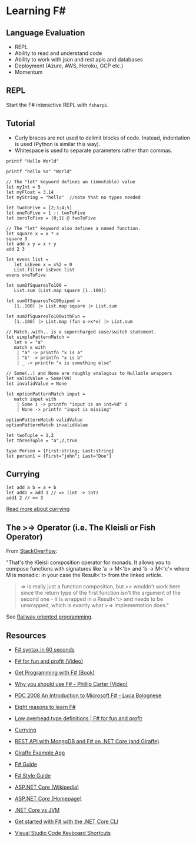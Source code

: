 # Learning F#

## Language Evaluation

* REPL
* Ability to read and understand code
* Ability to work with json and rest apis and databases
* Deployment (Azure, AWS, Heroku, GCP etc.)
* Momentum

## REPL

Start the F# interactive REPL with `fsharpi`.

## Tutorial

* Curly braces are not used to delimit blocks of code. Instead, indentation is used (Python is similar this way).
* Whitespace is used to separate parameters rather than commas.

```F#
printf "Hello World"

printf "hello %s" "World"

// The "let" keyword defines an (immutable) value
let myInt = 5
let myFloat = 3.14
let myString = "hello"	//note that no types needed

let twoToFive = [2;3;4;5]
let oneToFive = 1 :: twoToFive
let zeroToFive = [0;1] @ twoToFive

// The "let" keyword also defines a named function.
let square x = x * x
square 3
let add x y = x + y
add 2 3

let evens list =
   let isEven x = x%2 = 0
   List.filter isEven list
evens oneToFive

let sumOfSquaresTo100 =
   List.sum (List.map square [1..100])

let sumOfSquaresTo100piped =
   [1..100] |> List.map square |> List.sum

let sumOfSquaresTo100withFun =
   [1..100] |> List.map (fun x->x*x) |> List.sum

// Match..with.. is a supercharged case/switch statement.
let simplePatternMatch =
   let x = "a"
   match x with
    | "a" -> printfn "x is a"
    | "b" -> printfn "x is b"
    | _ -> printfn "x is something else"

// Some(..) and None are roughly analogous to Nullable wrappers
let validValue = Some(99)
let invalidValue = None

let optionPatternMatch input =
   match input with
    | Some i -> printfn "input is an int=%d" i
    | None -> printfn "input is missing"

optionPatternMatch validValue
optionPatternMatch invalidValue

let twoTuple = 1,2
let threeTuple = "a",2,true

type Person = {First:string; Last:string}
let person1 = {First="john"; Last="Doe"}
```

## Currying

```F#
let add a b = a + b
let add1 = add 1 // => (int -> int)
add1 2 // => 3
```

[Read more about currying](https://fsharpforfunandprofit.com/posts/currying)

## The >=> Operator (i.e. The Kleisli or Fish Operator)

From [StackOverflow](https://stackoverflow.com/questions/30110964/what-f-sorcery-is-this):

"That's the Kleisli composition operator for monads. It allows you to compose functions with signatures like 'a -> M<'b> and 'b -> M<'c'> where M is monadic: in your case the Result<'t> from the linked article.

>=> is really just a function composition, but >> wouldn't work here since the return type of the first function isn't the argument of the second one - it is wrapped in a Result<'t> and needs to be unwrapped, which is exactly what >=> implementation does."

See [Railway oriented programming](https://fsharpforfunandprofit.com/posts/recipe-part2/).

## Resources

* [F# syntax in 60 seconds](https://fsharpforfunandprofit.com/posts/fsharp-in-60-seconds/)
* [F# for fun and profit (Video)](https://fsharpforfunandprofit.com/video/)
* [Get Programming with F# (Book)](https://www.manning.com/books/get-programming-with-f-sharp)
* [Why you should use F# - Phillip Carter (Video)](https://youtu.be/Mu39vtwKWpg)

* [PDC 2008 An Introduction to Microsoft F# - Luca Bolognese](https://www.youtube.com/watch?v=Dfnr05mgGzE&feature=youtu.be)

* [Eight reasons to learn F#](https://medium.com/real-world-fsharp/eight-reasons-to-learn-f-fcb2bef64d7a)

* [Low overhead type definitions | F# for fun and profit](https://fsharpforfunandprofit.com/posts/conciseness-type-definitions/)
* [Currying](https://fsharpforfunandprofit.com/posts/currying)

* [REST API with MongoDB and F# on .NET Core (and Giraffe)](https://medium.com/@leocavalcante/rest-api-with-mongodb-and-f-on-net-core-605a2336f264)
* [Giraffe Example App](https://github.com/cartermp/GiraffeSample)

* [F# Guide](https://docs.microsoft.com/en-us/dotnet/fsharp)
* [F# Style Guide](https://docs.microsoft.com/en-us/dotnet/fsharp/style-guide/)

* [ASP.NET Core (Wikipedia)](https://en.wikipedia.org/wiki/ASP.NET_Core)
* [ASP.NET Core (Homepage)](https://www.asp.net/core/overview/aspnet-vnext)
* [.NET Core vs JVM](https://www.quora.com/Is-Microsoft-winning-the-programming-language-framework-wars-by-launching-Net-Core)
* [Get started with F# with the .NET Core CLI](https://docs.microsoft.com/en-us/dotnet/fsharp/get-started/get-started-command-line)
* [Visual Studio Code Keyboard Shortcuts](https://code.visualstudio.com/shortcuts/keyboard-shortcuts-macos.pdf)
